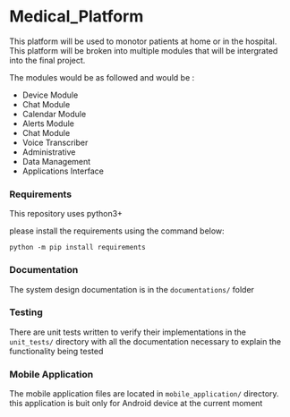# Medical_Platform

This platform will be used to monotor patients at home or in the hospital. This platform will be broken into multiple modules that will be intergrated into the final project.

The modules would be as followed and would be :
- Device Module 
- Chat Module
- Calendar Module
- Alerts Module
- Chat Module
- Voice Transcriber
- Administrative
- Data Management 
- Applications Interface


### Requirements

This repository uses python3+



please install the requirements using the command below:

```
python -m pip install requirements
```

### Documentation

The system design documentation is in the `documentations/` folder


### Testing
There are unit tests written to verify their
implementations in the `unit_tests/` directory with
all the documentation necessary to explain the functionality being tested

### Mobile Application
The mobile application files are located in `mobile_application/` directory. this application is buit only for Android device at the 
current moment 
